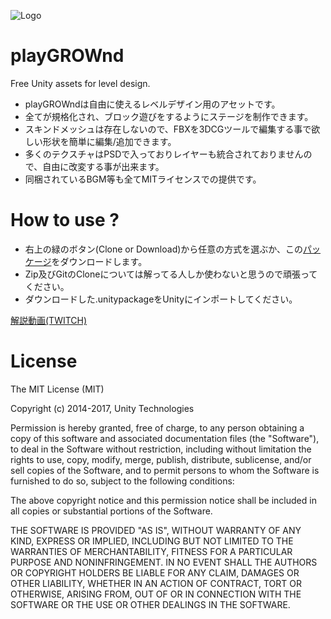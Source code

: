 ![Logo](Doc/pG_top.jpg)

# playGROWnd
Free Unity assets for level design.

* playGROWndは自由に使えるレベルデザイン用のアセットです。
* 全てが規格化され、ブロック遊びをするようにステージを制作できます。
* スキンドメッシュは存在しないので、FBXを3DCGツールで編集する事で欲しい形状を簡単に編集/追加できます。
* 多くのテクスチャはPSDで入っておりレイヤーも統合されておりませんので、自由に改変する事が出来ます。
* 同梱されているBGM等も全てMITライセンスでの提供です。

# How to use ?
* 右上の緑のボタン(Clone or Download)から任意の方式を選ぶか、この[パッケージ](http://neotenydesign.heteml.jp/playGROWnd/playGROWnd_170627.unitypackage)をダウンロードします。
* Zip及びGitのCloneについては解ってる人しか使わないと思うので頑張ってください。
* ダウンロードした.unitypackageをUnityにインポートしてください。

[解説動画(TWITCH)](https://www.twitch.tv/videos/153814022)

# License
The MIT License (MIT)

Copyright (c) 2014-2017, Unity Technologies

Permission is hereby granted, free of charge, to any person obtaining a copy
of this software and associated documentation files (the "Software"), to deal
in the Software without restriction, including without limitation the rights
to use, copy, modify, merge, publish, distribute, sublicense, and/or sell
copies of the Software, and to permit persons to whom the Software is
furnished to do so, subject to the following conditions:

The above copyright notice and this permission notice shall be included in
all copies or substantial portions of the Software.

THE SOFTWARE IS PROVIDED "AS IS", WITHOUT WARRANTY OF ANY KIND, EXPRESS OR
IMPLIED, INCLUDING BUT NOT LIMITED TO THE WARRANTIES OF MERCHANTABILITY,
FITNESS FOR A PARTICULAR PURPOSE AND NONINFRINGEMENT. IN NO EVENT SHALL THE
AUTHORS OR COPYRIGHT HOLDERS BE LIABLE FOR ANY CLAIM, DAMAGES OR OTHER
LIABILITY, WHETHER IN AN ACTION OF CONTRACT, TORT OR OTHERWISE, ARISING FROM,
OUT OF OR IN CONNECTION WITH THE SOFTWARE OR THE USE OR OTHER DEALINGS IN
THE SOFTWARE.
